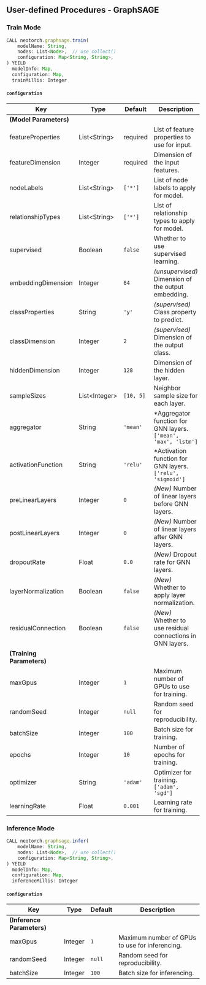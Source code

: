 ## User-defined Procedures - GraphSAGE

### Train Mode

```js
CALL neotorch.graphsage.train(
    modelName: String,
    nodes: List<Node>,  // use collect()
    configuration: Map<String, String>,
) YEILD
  modelInfo: Map,
  configuration: Map,
  trainMillis: Integer
```

#### `configuration`

| Key                       | Type            | Default   | Description                                                     |
| ------------------------- | --------------- | --------- | --------------------------------------------------------------- |
| **(Model Parameters)**    |                 |           |                                                                 |
| featureProperties         | List\<String\>  | required  | List of feature properties to use for input.                    |
| featureDimension          | Integer         | required  | Dimension of the input features.                                |
| nodeLabels                | List\<String\>  | `['*']`   | List of node labels to apply for model.                         |
| relationshipTypes         | List\<String\>  | `['*']`   | List of relationship types to apply for model.                  |
| supervised                | Boolean         | `false`   | Whether to use supervised learning.                             |
| embeddingDimension        | Integer         | `64`      | _(unsupervised)_ Dimension of the output embedding.             |
| classProperties           | String          | `'y'`     | _(supervised)_ Class property to predict.                       |
| classDimension            | Integer         | `2`       | _(supervised)_ Dimension of the output class.                   |
| hiddenDimension           | Integer         | `128`     | Dimension of the hidden layer.                                  |
| sampleSizes               | List\<Integer\> | `[10, 5]` | Neighbor sample size for each layer.                            |
| aggregator                | String          | `'mean'`  | \*Aggregator function for GNN layers. `['mean', 'max', 'lstm']` |
| activationFunction        | String          | `'relu'`  | \*Activation function for GNN layers. `['relu', 'sigmoid']`     |
| preLinearLayers           | Integer         | `0`       | _(New)_ Number of linear layers before GNN layers.              |
| postLinearLayers          | Integer         | `0`       | _(New)_ Number of linear layers after GNN layers.               |
| dropoutRate               | Float           | `0.0`     | _(New)_ Dropout rate for GNN layers.                            |
| layerNormalization        | Boolean         | `false`   | _(New)_ Whether to apply layer normalization.                   |
| residualConnection        | Boolean         | `false`   | _(New)_ Whether to use residual connections in GNN layers.      |
| **(Training Parameters)** |                 |           |                                                                 |
| maxGpus                   | Integer         | `1`       | Maximum number of GPUs to use for training.                     |
| randomSeed                | Integer         | `null`    | Random seed for reproducibility.                                |
| batchSize                 | Integer         | `100`     | Batch size for training.                                        |
| epochs                    | Integer         | `10`      | Number of epochs for training.                                  |
| optimizer                 | String          | `'adam'`  | Optimizer for training. `['adam', 'sgd']`                       |
| learningRate              | Float           | `0.001`   | Learning rate for training.                                     |

### Inference Mode

```js
CALL neotorch.graphsage.infer(
    modelName: String,
    nodes: List<Node>,  // use collect()
    configuration: Map<String, String>,
) YEILD
  modelInfo: Map,
  configuration: Map,
  inferenceMillis: Integer
```

#### `configuration`

| Key                        | Type    | Default | Description                                    |
| -------------------------- | ------- | ------- | ---------------------------------------------- |
| **(Inference Parameters)** |         |         |                                                |
| maxGpus                    | Integer | `1`     | Maximum number of GPUs to use for inferencing. |
| randomSeed                 | Integer | `null`  | Random seed for reproducibility.               |
| batchSize                  | Integer | `100`   | Batch size for inferencing.                    |
